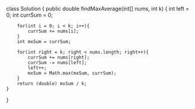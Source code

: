 class Solution {
    public double findMaxAverage(int[] nums, int k) {
        int left = 0;
        int currSum = 0;

        for(int i = 0; i < k; i++){
            currSum += nums[i];
        }
        int mxSum = currSum;

        for(int right = k; right < nums.length; right++){
            currSum += nums[right];
            currSum -= nums[left];
            left++;
            mxSum = Math.max(mxSum, currSum);
        }
        return (double) mxSum / k;
    }
}
